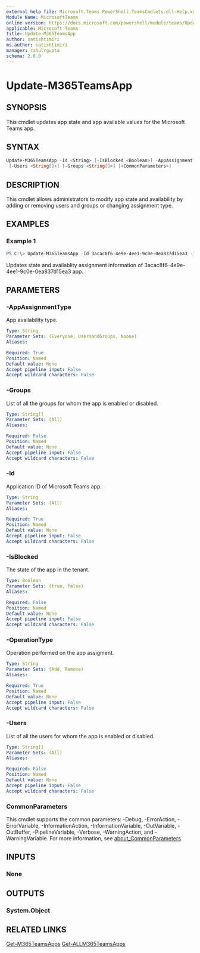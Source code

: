 ```yaml
---
external help file: Microsoft.Teams.PowerShell.TeamsCmdlets.dll-Help.xml
Module Name: MicrosoftTeams
online version: https://docs.microsoft.com/powershell/module/teams/Update-M365TeamsApp
applicable: Microsoft Teams
title: Update-M365TeamsApp
author: satishtimiri
ms.author: satishtimiri
manager: rahulrgupta
schema: 2.0.0
---
```


# Update-M365TeamsApp

## SYNOPSIS

This cmdlet updates app state and app available values for the Microsoft Teams app.

## SYNTAX

```powershell
Update-M365TeamsApp -Id <String> [-IsBlocked <Boolean>] -AppAssignmentType <String> -OperationType <String>
 [-Users <String[]>] [-Groups <String[]>] [<CommonParameters>]
```

## DESCRIPTION

This cmdlet allows administrators to modify app state and availability by adding or removing users and groups or changing assignment type.

## EXAMPLES

### Example 1

```powershell
PS C:\> Update-M365TeamsApp -Id 3acac8f6-4e9e-4ee1-9c0e-0ea837d15ea3 -IsBlocked $true -AppAssignmentType UsersAndGroups -OperationType Add -Users eec823bd-0979-4cf8-9924-85bb6ffcb57d -Groups 37da2d58-fc14-453e-9a14-5065ebd63a1d
```

Updates state and availablity assignment information of 3acac8f6-4e9e-4ee1-9c0e-0ea837d15ea3 app.

## PARAMETERS

### -AppAssignmentType

App availability type. 

```yaml
Type: String
Parameter Sets: (Everyone, UsersandGroups, Noone)
Aliases:

Required: True
Position: Named
Default value: None
Accept pipeline input: False
Accept wildcard characters: False
```

### -Groups

List of all the groups for whom the app is enabled or disabled.

```yaml
Type: String[]
Parameter Sets: (All)
Aliases:

Required: False
Position: Named
Default value: None
Accept pipeline input: False
Accept wildcard characters: False
```

### -Id

Application ID of Microsoft Teams app. 

```yaml
Type: String
Parameter Sets: (All)
Aliases:

Required: True
Position: Named
Default value: None
Accept pipeline input: False
Accept wildcard characters: False
```

### -IsBlocked

The state of the app in the tenant.

```yaml
Type: Boolean
Parameter Sets: (true, false)
Aliases:

Required: False
Position: Named
Default value: None
Accept pipeline input: False
Accept wildcard characters: False
```

### -OperationType

Operation performed on the app assigment.

```yaml
Type: String
Parameter Sets: (Add, Remove)
Aliases:

Required: True
Position: Named
Default value: None
Accept pipeline input: False
Accept wildcard characters: False
```

### -Users

List of all the users for whom the app is enabled or disabled.

```yaml
Type: String[]
Parameter Sets: (All)
Aliases:

Required: False
Position: Named
Default value: None
Accept pipeline input: False
Accept wildcard characters: False
```

### CommonParameters

This cmdlet supports the common parameters: -Debug, -ErrorAction, -ErrorVariable, -InformationAction, -InformationVariable, -OutVariable, -OutBuffer, -PipelineVariable, -Verbose, -WarningAction, and -WarningVariable. For more information, see [about_CommonParameters](http://go.microsoft.com/fwlink/?LinkID=113216).

## INPUTS

### None

## OUTPUTS

### System.Object

## RELATED LINKS

[Get-M365TeamsApps](Get-M365TeamsApps.md)
[Get-ALLM365TeamsApps](Get-ALLM365TeamsApps.md)
